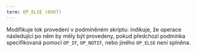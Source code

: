 ```yaml
---
term: OP_ELSE (0X67)
---
```


Modifikuje tok provedení v podmíněném skriptu: indikuje, že operace následující po něm by měly být provedeny, pokud předchozí podmínka specifikovaná pomocí `OP_IF`, `OP_NOTIF`, nebo jiného `OP_ELSE` není splněna.